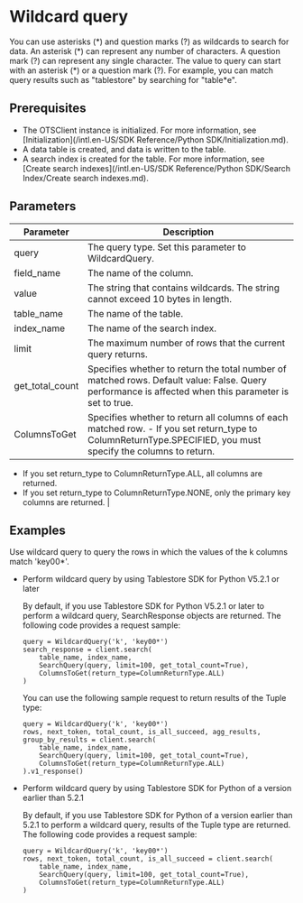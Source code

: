 # Wildcard query

You can use asterisks \(\*\) and question marks \(?\) as wildcards to search for data. An asterisk \(\*\) can represent any number of characters. A question mark \(?\) can represent any single character. The value to query can start with an asterisk \(\*\) or a question mark \(?\). For example, you can match query results such as "tablestore" by searching for "table\*e".

## Prerequisites

-   The OTSClient instance is initialized. For more information, see [Initialization](/intl.en-US/SDK Reference/Python SDK/Initialization.md).
-   A data table is created, and data is written to the table.
-   A search index is created for the table. For more information, see [Create search indexes](/intl.en-US/SDK Reference/Python SDK/Search Index/Create search indexes.md).

## Parameters

|Parameter|Description|
|---------|-----------|
|query|The query type. Set this parameter to WildcardQuery.|
|field\_name|The name of the column.|
|value|The string that contains wildcards. The string cannot exceed 10 bytes in length.|
|table\_name|The name of the table.|
|index\_name|The name of the search index.|
|limit|The maximum number of rows that the current query returns.|
|get\_total\_count|Specifies whether to return the total number of matched rows. Default value: False. Query performance is affected when this parameter is set to true. |
|ColumnsToGet|Specifies whether to return all columns of each matched row. -   If you set return\_type to ColumnReturnType.SPECIFIED, you must specify the columns to return.
-   If you set return\_type to ColumnReturnType.ALL, all columns are returned.
-   If you set return\_type to ColumnReturnType.NONE, only the primary key columns are returned. |

## Examples

Use wildcard query to query the rows in which the values of the k columns match 'key00\*'.

-   Perform wildcard query by using Tablestore SDK for Python V5.2.1 or later

    By default, if you use Tablestore SDK for Python V5.2.1 or later to perform a wildcard query, SearchResponse objects are returned. The following code provides a request sample:

    ```
    query = WildcardQuery('k', 'key00*')
    search_response = client.search(
        table_name, index_name, 
        SearchQuery(query, limit=100, get_total_count=True), 
        ColumnsToGet(return_type=ColumnReturnType.ALL)
    )
    ```

    You can use the following sample request to return results of the Tuple type:

    ```
    query = WildcardQuery('k', 'key00*')
    rows, next_token, total_count, is_all_succeed, agg_results, group_by_results = client.search(
        table_name, index_name, 
        SearchQuery(query, limit=100, get_total_count=True), 
        ColumnsToGet(return_type=ColumnReturnType.ALL)
    ).v1_response()
    ```

-   Perform wildcard query by using Tablestore SDK for Python of a version earlier than 5.2.1

    By default, if you use Tablestore SDK for Python of a version earlier than 5.2.1 to perform a wildcard query, results of the Tuple type are returned. The following code provides a request sample:

    ```
    query = WildcardQuery('k', 'key00*')
    rows, next_token, total_count, is_all_succeed = client.search(
        table_name, index_name, 
        SearchQuery(query, limit=100, get_total_count=True), 
        ColumnsToGet(return_type=ColumnReturnType.ALL)
    )
    ```


